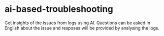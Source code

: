 # ai-based-troubleshooting
Get insights of the issues from logs using AI. Questions can be asked in English about the issue and resposes will be provided by analysing the logs.
